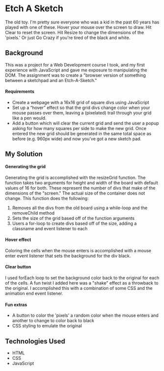 # Etch A Sketch
The old toy. I'm pretty sure everyone who was a kid in the past 60 years has played with one of these. Hover your mouse over the screen to draw. Hit Clear to reset the screen. Hit Resize to change the dimensions of the 'pixels.' Or just Go Crazy if you're tired of the black and white.

## Background
This was a project for a Web Development course I took, and my first experience with JavaScript and gave me exposure to manipulating the DOM. The assignment was to create a "browser version of something between a sketchpad and an Etch-A-Sketch."

#### Requirements
- Create a webpage with a 16x16 grid of square divs using JavaScript
- Set up a “hover” effect so that the grid divs change color when your mouse passes over them, leaving a (pixelated) trail through your grid like a pen would.
- Add a button which will clear the current grid and send the user a popup asking for how many squares per side to make the new grid. Once entered the new grid should be generated in the same total space as before (e.g. 960px wide) and now you’ve got a new sketch pad.

## My Solution

#### Generating the grid
Generating the grid is accomplished with the resizeGrid function. The function takes two arguments for height and width of the board with default values of 16 for both. These represent the number of divs that make of the dimensions of the "screen." The actual size of the container does not change. This function does the following:
1. Removes all the divs from the old board using a while-loop and the removeChild method
2. Sets the size of the grid based off of the function arguments
3. Users a for-loop to create divs based off of the size, adding a classname and event listener to each

#### Hover effect
Coloring the cells when the mouse enters is accomplished with a mouse enter event listener that sets the background for the div black.

#### Clear button
I used forEach loop to set the background color back to the original for each of the cells. A fun twist I added here was a "shake" effect as a throwback to the original. I accomplished this with a combination of some CSS and the animation end event listener.

#### Fun extras
- A button to color the 'pixels' a random color when the mouse enters and another to change to color back to black
- CSS styling to emulate the original

## Technologies Used
- HTML
- CSS
- JavaScript
